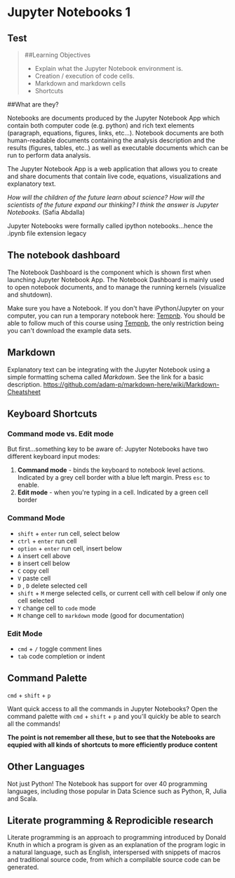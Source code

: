 # Jupyter Notebooks 1


## Test


> ##Learning Objectives
>
> *   Explain what the Jupyter Notebook environment is.
> *   Creation / execution of code cells.
> *   Markdown and markdown cells
> *   Shortcuts


##What are they?

Notebooks are documents produced by the Jupyter Notebook App which contain both computer code (e.g. python) and rich text elements (paragraph, equations, figures, links, etc...). Notebook documents are both human-readable documents containing the analysis description and the results (figures, tables, etc..) as well as executable documents which can be run to perform data analysis.

The Jupyter Notebook App is a web application that allows you to create and share documents that contain live code, equations, visualizations and explanatory text.

_How will the children of the future learn about science? How will the scientists of the future expand our thinking? I think the answer is Jupyter Notebooks._ (Safia Abdalla)

Jupyter Notebooks were formally called ipython notebooks...hence the .ipynb file extension legacy

## The notebook dashboard

The Notebook Dashboard is the component which is shown first when launching Jupyter Notebook App. The Notebook Dashboard is mainly used to open notebook documents, and to manage the running kernels (visualize and shutdown).

Make sure you have a Notebook. If you don't have iPython/Jupyter on your computer, you can run a temporary notebook here:
[Tempnb](https://tmpnb.org/). You should be able to follow much of this course using [Tempnb](https://tmpnb.org/), the only restriction being you can't download the example data sets. 


## Markdown

Explanatory text can be integrating with the Jupyter Notebook using a simple formatting schema called _Markdown_. See the link for a basic description.
https://github.com/adam-p/markdown-here/wiki/Markdown-Cheatsheet

## Keyboard Shortcuts

### Command mode vs. Edit mode

But first...something key to be aware of: Jupyter Notebooks have two different keyboard input modes:

1. **Command mode** - binds the keyboard to notebook level actions. Indicated by a grey cell border with a blue left margin. Press `esc` to enable.
2. **Edit mode** - when you're typing in a cell. Indicated by a green cell border


### Command Mode

- `shift` + `enter` run cell, select below
- `ctrl` + `enter` run cell
- `option` + `enter` run cell, insert below
- `A` insert cell above
- `B` insert cell below
- `C` copy cell
- `V` paste cell
- `D` , `D` delete selected cell
- `shift` + `M` merge selected cells, or current cell with cell below if only one cell selected
- `Y` change cell to `code` mode
- `M` change cell to `markdown` mode (good for documentation)


### Edit Mode


- `cmd` + `/` toggle comment lines
- `tab` code completion or indent

## Command Palette

`cmd` + `shift` + `p`

Want quick access to all the commands in Jupyter Notebooks? Open the command palette with `cmd` + `shift` + `p` and you'll quickly be able to search all the commands!

__The point is not remember all these, but to see that the Notebooks are equpied with all kinds of shortcuts to more efficiently produce content__

## Other Languages

Not just Python! The Notebook has support for over 40 programming languages, including those popular in Data Science such as Python, R, Julia and Scala.


## Literate programming & Reprodicible research 

Literate programming is an approach to programming introduced by Donald Knuth in which a program is given as an explanation of the program logic in a natural language, such as English, interspersed with snippets of macros and traditional source code, from which a compilable source code can be generated.

